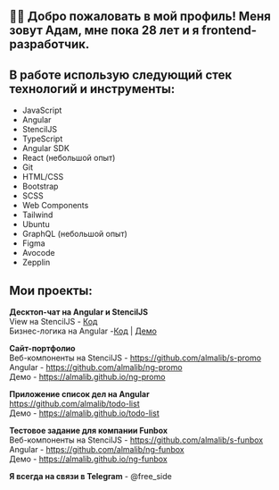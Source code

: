 ## 🧑‍🚀 Добро пожаловать в мой профиль! Меня зовут Адам, мне пока 28 лет и я frontend-разработчик.

## В работе использую следующий стек технологий и инструменты:
- JavaScript
- Angular
- StencilJS
- TypeScript
- Angular SDK
- React (небольшой опыт)
- Git
- HTML/CSS
- Bootstrap
- SCSS
- Web Components
- Tailwind
- Ubuntu
- GraphQL (небольшой опыт)
- Figma
- Avocode
- Zepplin

## Мои проекты:

**Десктоп-чат на Angular и StencilJS**<br />
View на StencilJS - [Код](https://github.com/almalib/stencil-chat)<br />
Бизнес-логика на Angular -[Код](https://github.com/almalib/ng-chat) | [Демо](https://almalib.github.io/ng-chat)<br />

**Сайт-портфолио**<br />
Веб-компоненты на StencilJS - https://github.com/almalib/s-promo<br />
Angular - https://github.com/almalib/ng-promo<br />
Демо - https://almalib.github.io/ng-promo<br />

**Приложение список дел на Angular**<br />
https://github.com/almalib/todo-list<br />
Демо - https://almalib.github.io/todo-list<br />

**Тестовое задание для компании Funbox**<br />
Веб-компоненты на StencilJS - https://github.com/almalib/s-funbox<br />
Angular - https://github.com/almalib/ng-funbox<br />
Демо - https://almalib.github.io/ng-funbox<br />

**Я всегда на связи в Telegram** - @free_side


